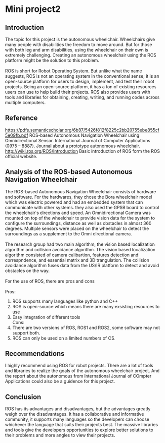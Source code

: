
# Mini project2
## Introduction
The topic for this project is the autonomous wheelchair. Wheelchairs give many people with disabilities the freedom to move around. But for those with both leg and arm disabilities, using the wheelchair on their own is extremely challenging. Creating an autonomous wheelchair using the ROS platform might be the solution to this problem.\
\
ROS is short for Robot Operating System. But unlike what the name suggests, ROS is not an operating system in the conventional sense; it is an open-source platform for users to design, implement, and test their robot projects. Being an open-source platform, it has a ton of existing resources users can use to help build their projects.  ROS also provides users with tools and libraries for obtaining, creating, writing, and running codes across multiple computers. 
## Reference
https://pdfs.semanticscholar.org/6b87/5426f812f8225c2bb20755ebe855cf5e09fb.pdf ROS-based Autonomous Navigation Wheelchair using Omnidirectional Sensor. International Journal of Computer Applications (0975 – 8887). Journal about a prototype autonomous wheelchair.\
http://wiki.ros.org/ROS/Introduction Basic introduction of ROS form the ROS official website.
## Analysis of the ROS-based Autonomous Navigation Wheelchair
The ROS-based Autonomous Navigation Wheelchair consists of hardware and software. For the hardwares, they chose the Bora wheelchair model which was electric powered and had an embedded system that can communicate with other systems. they also used the GPSB board to control the wheelchair's directions and speed. An Omnidirectional Camera was mounted on top of the wheelchair to provide vision data for the system to configure the surroundings, distance as well as obstacles in almost 360 degrees. Multiple sensors were placed on the wheelchair to detect the surroundings as a supplement to the Omni directional camera.\
\
The research group had two main algorithm, the vision based localization algorithm and collision avoidance algorithm. The vision based localization algorithm consisted of camera calibartion, features detection and correspndence, and essential matrix and 3D trangulation. The collision avoidance algorithm fuses data from the US/IR platform to detect and avoid obstacles on the way.\
\
For the use of ROS, there are pros and cons\
\
Pros:
1. ROS supports many languages like python and C++
2. ROS is open-source which means there are many exsisting resources to use
3. Easy integration of different tools
\
Cons:
1. There are two versions of ROS, ROS1 and ROS2, some software may not support both.
2. ROS can only be used on a limited numbers of OS.
## Recommendations
I highly recommend using ROS for robot projects. There are a lot of tools and libraries to realize the goals of the autonomous wheelchair project. And the report about the autonomous from International Journal of COmpter Applications could also be a guidence for this project.
## Conclusion
ROS has its advantages and disadvantages, but the advantages greatly weigh over the disadvantages. It has a collaborative and informative community, it supports many languages so the developers can choose whichever the language that suits their projects best. The massive libraries and tools give the developers opportunities to explore better solutions to their problems and more angles to view their projects.

